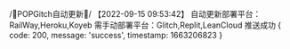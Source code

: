 /📲POPGitch自动更新📲/ 【2022-09-15 09:53:42】 自动更新部署平台：RailWay,Heroku,Koyeb 需手动部署平台：Glitch,Replit,LeanCloud 
推送成功
{ code: 200, message: 'success', timestamp: 1663206823 }

